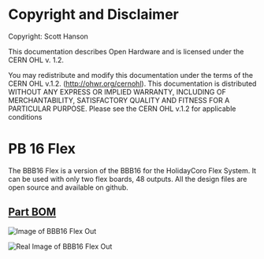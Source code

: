 # Copyright and Disclaimer
Copyright: Scott Hanson

This documentation describes Open Hardware and is licensed under the CERN OHL v. 1.2.

You may redistribute and modify this documentation under the terms of the CERN OHL v.1.2. (http://ohwr.org/cernohl). This documentation is distributed WITHOUT ANY EXPRESS OR IMPLIED WARRANTY, INCLUDING OF MERCHANTABILITY, SATISFACTORY QUALITY AND FITNESS FOR A PARTICULAR PURPOSE. Please see the CERN OHL v.1.2 for applicable conditions

# PB 16 Flex

The BBB16 Flex is a version of the BBB16 for the HolidayCoro Flex System. It can be used with only two flex boards, 48 outputs. All the design files are open source and available on github.

## [Part BOM](https://github.com/computergeek1507/BBB_16_Flex/raw/master/BBB_16_Flex_Flex/BBB_16_Flex_Flex_BOM.ods)

![Image of BBB16 Flex Out](https://github.com/computergeek1507/BBB_16_Flex/raw/master/BBB_16_Flex_Flex/BBB_16_Flex_Flex.png)

![Real Image of BBB16 Flex Out](https://github.com/computergeek1507/BBB_16_Flex/raw/master/BBB_16_Flex_Flex/BBB_16_Flex_Flex_Real.png)

